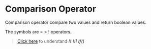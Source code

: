 # Comparison Operator

Comparison operator compare two values and return boolean values.

The symbols are = > ! operators.

> [Click here](https://dorey.github.io/JavaScript-Equality-Table/) to understand ***!!*** ***!!!***  ***if()***